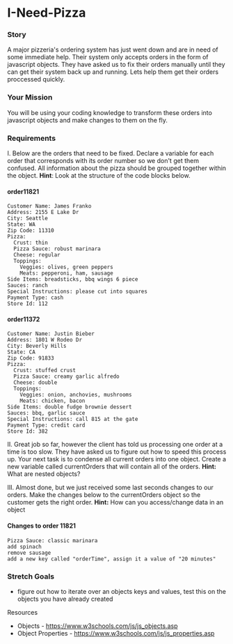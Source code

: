 # I-Need-Pizza

### Story

A major pizzeria's ordering system has just went down and are in need of some immediate help. Their system only accepts orders in the form of javascript objects. They have asked us to fix their orders manually until they can get their system back up and running. Lets help them get their orders proccessed quickly.

### Your Mission

You will be using your coding knowledge to transform these orders into javascript objects and make changes to them on the fly.

### Requirements

I. Below are the orders that need to be fixed. Declare a variable for each order that corresponds with its order number so we don't get them confused. All information about the pizza should be grouped together within the object. **Hint**: Look at the structure of the code blocks below.

#### order11821
```
Customer Name: James Franko
Address: 2155 E Lake Dr
City: Seattle
State: WA
Zip Code: 11310
Pizza:
  Crust: thin
  Pizza Sauce: robust marinara
  Cheese: regular
  Toppings:
    Veggies: olives, green peppers
    Meats: pepperoni, ham, sausage
Side Items: breadsticks, bbq wings 6 piece
Sauces: ranch
Special Instructions: please cut into squares
Payment Type: cash
Store Id: 112
```

#### order11372
```
Customer Name: Justin Bieber
Address: 1801 W Rodeo Dr
City: Beverly Hills
State: CA
Zip Code: 91833
Pizza:
  Crust: stuffed crust
  Pizza Sauce: creamy garlic alfredo
  Cheese: double
  Toppings:
    Veggies: onion, anchovies, mushrooms
    Meats: chicken, bacon
Side Items: double fudge brownie dessert
Sauces: bbq, garlic sauce
Special Instructions: call 815 at the gate
Payment Type: credit card
Store Id: 382
```

II. Great job so far, however the client has told us processing one order at a time is too slow. They have asked us to figure out how to speed this process up. Your next task is to condense all current orders into one object. Create a new variable called currentOrders that will contain all of the orders. **Hint:** What are nested objects?

III. Almost done, but we just received some last seconds changes to our orders. Make the changes below to the currentOrders object so the customer gets the right order. **Hint:** How can you access/change data in an object

#### Changes to order 11821
```
Pizza Sauce: classic marinara
add spinach
remove sausage
add a new key called "orderTime", assign it a value of "20 minutes"
```
### Stretch Goals
- figure out how to iterate over an objects keys and values, test this on the objects you have already created

Resources

- Objects - https://www.w3schools.com/js/js_objects.asp
- Object Properties - https://www.w3schools.com/js/js_properties.asp
